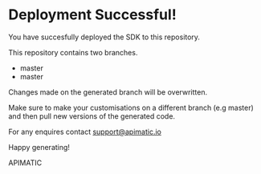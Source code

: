 # Deployment Successful!
You have succesfully deployed the SDK to this repository.

This repository contains two branches. 
* master
* master

Changes made on the generated branch will be overwritten.

Make sure to make your customisations on a different branch (e.g master) and then pull new versions of the generated code.

For any enquires contact support@apimatic.io

Happy generating!

APIMATIC